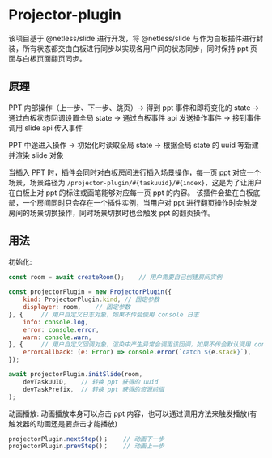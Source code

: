 # Projector-plugin

该项目基于 @netless/slide 进行开发，将 @netless/slide 与作为白板插件进行封装，所有状态都交由白板进行同步以实现各用户间的状态同步，同时保持 ppt 页面与白板页面翻页同步。

## 原理
PPT 内部操作（上一步、下一步、跳页）-> 得到 ppt 事件和即将变化的 state -> 通过白板状态回调设置全局 state -> 通过白板事件 api 发送操作事件 -> 接到事件调用 slide api 传入事件

PPT 中途进入操作 -> 初始化时读取全局 state -> 根据全局 state 的 uuid 等新建并渲染 slide 对象

当插入 PPT 时，插件会同时对白板房间进行插入场景操作，每一页 ppt 对应一个场景，场景路径为 `/projector-plugin/#{taskuuid}/#{index}`，这是为了让用户在白板上对 ppt 的标注或画笔能够对应每一页 ppt 的内容。
该插件会垫在白板底部，一个房间同时只会存在一个插件实例，当用户对 ppt 进行翻页操作时会触发房间的场景切换操作，同时场景切换时也会触发 ppt 的翻页操作。

## 用法
初始化:

```js
const room = await createRoom();    // 用户需要自己创建房间实例
  
const projectorPlugin = new ProjectorPlugin({
    kind: ProjectorPlugin.kind, // 固定参数
    displayer: room,    // 固定参数
}, {     // 用户自定义日志对象，如果不传会使用 console 日志
    info: console.log,     
    error: console.error,
    warn: console.warn,
}, {     // 用户自定义回调对象，渲染中产生异常会调用该回调，如果不传会默认调用 console.error()
    errorCallback: (e: Error) => console.error(`catch ${e.stack}`),
});

await projectorPlugin.initSlide(room,
    devTaskUUID,    // 转换 ppt 获得的 uuid
    devTaskPrefix,  // 转换 ppt 获得的资源前缀
);
```

动画播放:
动画播放本身可以点击 ppt 内容，也可以通过调用方法来触发播放(有触发器的动画还是要点击才能播放)

```js
projectorPlugin.nextStep()；    // 动画下一步
projectorPlugin.prevStep()；    // 动画上一步
```